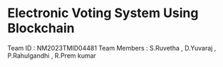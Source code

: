 #  Electronic Voting System Using Blockchain
Team ID : NM2023TMID04481
Team Members : S.Ruvetha , D.Yuvaraj , P.Rahulgandhi , R.Prem kumar
